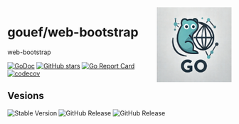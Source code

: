 <img align=right width="168" src="docs/gouef_logo.png">

# gouef/web-bootstrap
web-bootstrap


[![GoDoc](https://pkg.go.dev/badge/github.com/gouef/web-bootstrap.svg)](https://pkg.go.dev/github.com/gouef/web-bootstrap)
[![GitHub stars](https://img.shields.io/github/stars/gouef/web-bootstrap?style=social)](https://github.com/gouef/web-bootstrap/stargazers)
[![Go Report Card](https://goreportcard.com/badge/github.com/gouef/web-bootstrap)](https://goreportcard.com/report/github.com/gouef/web-bootstrap)
[![codecov](https://codecov.io/github/gouef/web-bootstrap/branch/main/graph/badge.svg?token=YUG8EMH6Q8)](https://codecov.io/github/gouef/web-bootstrap)

## Vesions
![Stable Version](https://img.shields.io/github/v/release/gouef/web-bootstrap?label=Stable&labelColor=green)
![GitHub Release](https://img.shields.io/github/v/release/gouef/web-bootstrap?label=RC&include_prereleases&filter=*rc*&logoSize=diago)
![GitHub Release](https://img.shields.io/github/v/release/gouef/web-bootstrap?label=Beta&include_prereleases&filter=*beta*&logoSize=diago)


